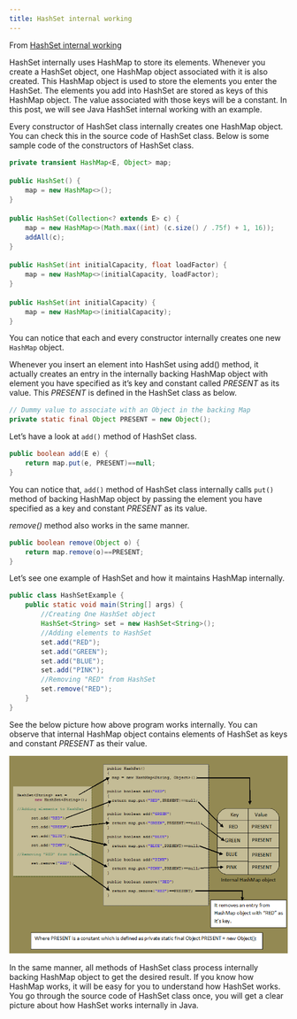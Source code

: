 ```yaml
---
title: HashSet internal working
---
```


From [HashSet internal working](https://javaconceptoftheday.com/how-hashset-works-internally-in-java/#:~:text=HashSet%20internally%20uses%20HashMap%20to,keys%20of%20this%20HashMap%20object.)

HashSet internally uses HashMap to store its elements. Whenever you create a HashSet object, 
one HashMap object associated with it is also created. This HashMap object is used to store the
elements you enter the HashSet. The elements you add into HashSet are stored as keys of this
HashMap object. The value associated with those keys will be a constant. In this post, we will 
see Java HashSet internal working with an example.

Every constructor of HashSet class internally creates one HashMap object. You can check this in the
source code of HashSet class. Below is some sample code of the constructors of HashSet class.

```java
private transient HashMap<E, Object> map;

public HashSet() {
    map = new HashMap<>();          
}

public HashSet(Collection<? extends E> c) {
    map = new HashMap<>(Math.max((int) (c.size() / .75f) + 1, 16));     
    addAll(c);
}

public HashSet(int initialCapacity, float loadFactor) {
    map = new HashMap<>(initialCapacity, loadFactor);        
}

public HashSet(int initialCapacity) {
    map = new HashMap<>(initialCapacity);          
}
```
You can notice that each and every constructor internally creates one new `HashMap` object.

Whenever you insert an element into HashSet using add() method, it actually creates an entry in 
the internally backing HashMap object with element you have specified as it’s key and constant 
called *PRESENT* as its value. This *PRESENT* is defined in the HashSet class as below.
```java
// Dummy value to associate with an Object in the backing Map
private static final Object PRESENT = new Object();
```
Let’s have a look at `add()` method of HashSet class.
```java
public boolean add(E e) {
    return map.put(e, PRESENT)==null;
}
```
You can notice that, `add()` method of HashSet class internally calls `put()` method of backing HashMap
object by passing the element you have specified as a key and constant *PRESENT* as its value.

*remove()* method also works in the same manner.
```java
public boolean remove(Object o) {
    return map.remove(o)==PRESENT;
}
```
Let’s see one example of HashSet and how it maintains HashMap internally.
```java
public class HashSetExample {
    public static void main(String[] args) {
        //Creating One HashSet object
        HashSet<String> set = new HashSet<String>();
        //Adding elements to HashSet
        set.add("RED");
        set.add("GREEN");
        set.add("BLUE");
        set.add("PINK");
        //Removing "RED" from HashSet
        set.remove("RED");
    }
}
```
See the below picture how above program works internally. You can observe that internal HashMap object
contains elements of HashSet as keys and constant *PRESENT* as their value.

![HashSet internal working](../../../../assets/core/hashset-internal-working.png)

In the same manner, all methods of HashSet class process internally backing HashMap object to get the
desired result. If you know how HashMap works, it will be easy for you to understand how HashSet works.
You go through the source code of HashSet class once, you will get a clear picture about how HashSet 
works internally in Java.
